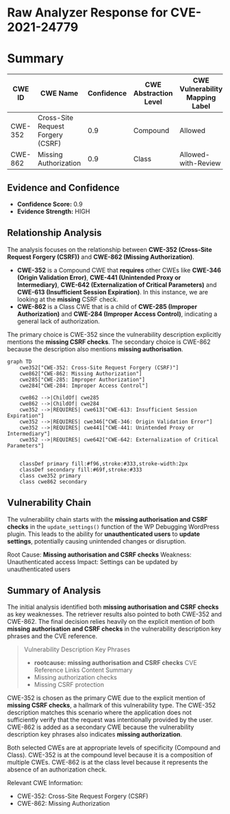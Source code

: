 # Raw Analyzer Response for CVE-2021-24779

# Summary
| CWE ID | CWE Name | Confidence | CWE Abstraction Level | CWE Vulnerability Mapping Label | CWE-Vulnerability Mapping Notes |
|---|---|---|---|---|---|
| CWE-352 | Cross-Site Request Forgery (CSRF) | 0.9 | Compound | Allowed | Primary CWE |
| CWE-862 | Missing Authorization | 0.9 | Class | Allowed-with-Review | Secondary Candidate |

## Evidence and Confidence

*   **Confidence Score:** 0.9
*   **Evidence Strength:** HIGH

## Relationship Analysis
The analysis focuses on the relationship between **CWE-352 (Cross-Site Request Forgery (CSRF))** and **CWE-862 (Missing Authorization)**.

- **CWE-352** is a Compound CWE that **requires** other CWEs like **CWE-346 (Origin Validation Error)**, **CWE-441 (Unintended Proxy or Intermediary)**, **CWE-642 (Externalization of Critical Parameters)** and **CWE-613 (Insufficient Session Expiration)**. In this instance, we are looking at the **missing** CSRF check.
- **CWE-862** is a Class CWE that is a child of **CWE-285 (Improper Authorization)** and **CWE-284 (Improper Access Control)**, indicating a general lack of authorization.

The primary choice is CWE-352 since the vulnerability description explicitly mentions the **missing CSRF checks**. The secondary choice is CWE-862 because the description also mentions **missing authorisation**.

```mermaid
graph TD
    cwe352["CWE-352: Cross-Site Request Forgery (CSRF)"]
    cwe862["CWE-862: Missing Authorization"]
    cwe285["CWE-285: Improper Authorization"]
    cwe284["CWE-284: Improper Access Control"]

    cwe862 -->|ChildOf| cwe285
    cwe862 -->|ChildOf| cwe284
    cwe352 -->|REQUIRES| cwe613["CWE-613: Insufficient Session Expiration"]
    cwe352 -->|REQUIRES| cwe346["CWE-346: Origin Validation Error"]
    cwe352 -->|REQUIRES| cwe441["CWE-441: Unintended Proxy or Intermediary"]
    cwe352 -->|REQUIRES| cwe642["CWE-642: Externalization of Critical Parameters"]
    

    classDef primary fill:#f96,stroke:#333,stroke-width:2px
    classDef secondary fill:#69f,stroke:#333
    class cwe352 primary
    class cwe862 secondary
```

## Vulnerability Chain
The vulnerability chain starts with the **missing authorisation and CSRF checks** in the `update_settings()` function of the WP Debugging WordPress plugin. This leads to the ability for **unauthenticated users** to **update settings**, potentially causing unintended changes or disruption.

Root Cause: **Missing authorisation and CSRF checks**
Weakness: Unauthenticated access
Impact: Settings can be updated by unauthenticated users

## Summary of Analysis
The initial analysis identified both **missing authorisation and CSRF checks** as key weaknesses.
The retriever results also pointed to both CWE-352 and CWE-862. The final decision relies heavily on the explicit mention of both **missing authorisation and CSRF checks** in the vulnerability description key phrases and the CVE reference.

> Vulnerability Description Key Phrases
> - **rootcause:** **missing authorisation and CSRF checks**
> CVE Reference Links Content Summary
> - Missing authorization checks
> - Missing CSRF protection

CWE-352 is chosen as the primary CWE due to the explicit mention of **missing CSRF checks**, a hallmark of this vulnerability type. The CWE-352 description matches this scenario where the application does not sufficiently verify that the request was intentionally provided by the user.
CWE-862 is added as a secondary CWE because the vulnerability description key phrases also indicates **missing authorization**.

Both selected CWEs are at appropriate levels of specificity (Compound and Class).
CWE-352 is at the compound level because it is a composition of multiple CWEs.
CWE-862 is at the class level because it represents the absence of an authorization check.

Relevant CWE Information:
- CWE-352: Cross-Site Request Forgery (CSRF)
- CWE-862: Missing Authorization
